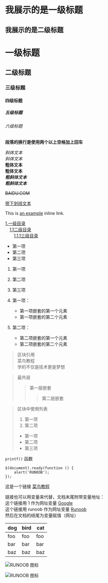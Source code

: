 我展示的是一级标题
=================

我展示的是二级标题
-----------------

# 一级标题
## 二级标题
### 三级标题
#### 四级标题
##### 五级标题
###### 六级标题

**段落的换行是使用两个以上空格加上回车** 

*斜体文本*  
_斜体文本_   
**粗体文本**    
__粗体文本__  
***粗斜体文本***  
___粗斜体文本___  

~~BAIDU.COM~~  

<u>带下划线文本</u>

 
 This is [an example](http://example.com/ "1122425") inline link.
 
 [1.一级目录](#1)  
 　[1.1二级目录](#1.1)  
 　　[1.1.1三级目录](#1.1.1)  
 
 * 第一项
 * 第二项
 * 第三项
 
 1. 第一项    
 2. 第二项
 3. 第三项
 
 1. 第一项：
      * 第一项嵌套的第一个元素
      * 第一项嵌套的第二个元素
 2. 第二项：
     - 第二项嵌套的第一个元素
     - 第二项嵌套的第二个元素
     
     
 > 区块引用  
 > 菜鸟教程  
 > 学的不仅是技术更是梦想  
     
 > 最外层
 > > 第一层嵌套
 > > > 第二层嵌套
 
 > 区块中使用列表
 > 1. 第一项
 > 2. 第二项
 > + 第一项
 > + 第二项
 > + 第三项
 
 `printf()` 函数
 ```
 $(document).ready(function () {
     alert('RUNOOB');
 });
 ```
 
 这是一个链接 [菜鸟教程](https://www.runoob.com)
 
 链接也可以用变量来代替，文档末尾附带变量地址：  
 这个链接用 1 作为网址变量 [Google][1]  
 这个链接用 runoob 作为网址变量 [Runoob][runoob]  
 然后在文档的结尾为变量赋值（网址） 
 
   [1]: http://www.google.com/
   [runoob]: http://www.runoob.com/
   
dog | bird | cat
----|------|----
foo | foo | foo
bar | bar | bar
baz | baz | baz

![RUNOOB 图标](http://static.runoob.com/images/runoob-logo.png)

![RUNOOB 图标](http://static.runoob.com/images/runoob-logo.png "RUNOOB")
   

   
